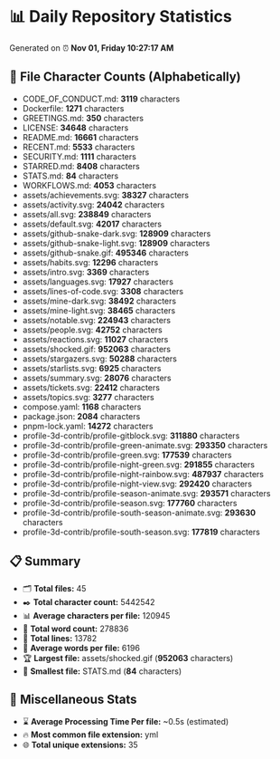 # 📊 Daily Repository Statistics
Generated on ⏰ **Nov 01, Friday 10:27:17 AM**

## 📂 File Character Counts (Alphabetically)
- CODE_OF_CONDUCT.md: **3119** characters
- Dockerfile: **1271** characters
- GREETINGS.md: **350** characters
- LICENSE: **34648** characters
- README.md: **16661** characters
- RECENT.md: **5533** characters
- SECURITY.md: **1111** characters
- STARRED.md: **8408** characters
- STATS.md: **84** characters
- WORKFLOWS.md: **4053** characters
- assets/achievements.svg: **38327** characters
- assets/activity.svg: **24042** characters
- assets/all.svg: **238849** characters
- assets/default.svg: **42017** characters
- assets/github-snake-dark.svg: **128909** characters
- assets/github-snake-light.svg: **128909** characters
- assets/github-snake.gif: **495346** characters
- assets/habits.svg: **12296** characters
- assets/intro.svg: **3369** characters
- assets/languages.svg: **17927** characters
- assets/lines-of-code.svg: **3308** characters
- assets/mine-dark.svg: **38492** characters
- assets/mine-light.svg: **38465** characters
- assets/notable.svg: **224943** characters
- assets/people.svg: **42752** characters
- assets/reactions.svg: **11027** characters
- assets/shocked.gif: **952063** characters
- assets/stargazers.svg: **50288** characters
- assets/starlists.svg: **6925** characters
- assets/summary.svg: **28076** characters
- assets/tickets.svg: **22412** characters
- assets/topics.svg: **3277** characters
- compose.yaml: **1168** characters
- package.json: **2084** characters
- pnpm-lock.yaml: **14272** characters
- profile-3d-contrib/profile-gitblock.svg: **311880** characters
- profile-3d-contrib/profile-green-animate.svg: **293350** characters
- profile-3d-contrib/profile-green.svg: **177539** characters
- profile-3d-contrib/profile-night-green.svg: **291855** characters
- profile-3d-contrib/profile-night-rainbow.svg: **487937** characters
- profile-3d-contrib/profile-night-view.svg: **292420** characters
- profile-3d-contrib/profile-season-animate.svg: **293571** characters
- profile-3d-contrib/profile-season.svg: **177760** characters
- profile-3d-contrib/profile-south-season-animate.svg: **293630** characters
- profile-3d-contrib/profile-south-season.svg: **177819** characters

## 📋 Summary
- 🗂️ **Total files:** 45
- ✒️ **Total character count:** 5442542
- 📊 **Average characters per file:** 120945
- 📝 **Total word count:** 278836
- 🧾 **Total lines:** 13782
- 📐 **Average words per file:** 6196
- 🏆 **Largest file:** assets/shocked.gif (**952063** characters)
- 🥉 **Smallest file:** STATS.md (**84** characters)

## 🌟 Miscellaneous Stats
- ⌛ **Average Processing Time Per file:** ~0.5s (estimated)
- 🔥 **Most common file extension:** yml
- 🌐 **Total unique extensions:** 35
